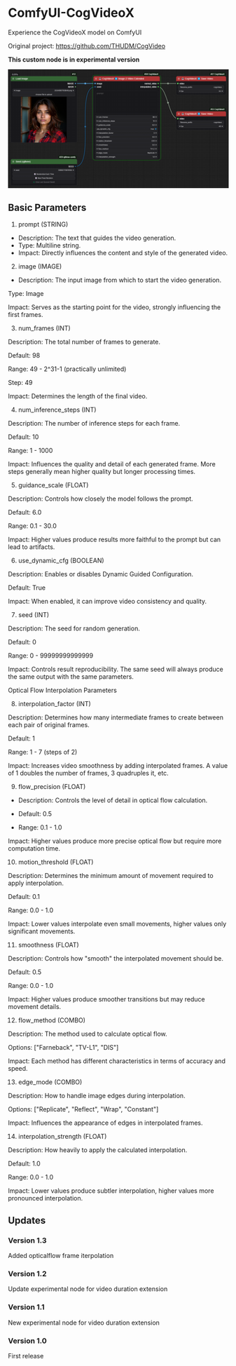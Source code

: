 # ComfyUI-CogVideoX
Experience the CogVideoX model on ComfyUI

Original project: https://github.com/THUDM/CogVideo

**This custom node is in experimental version**

![Overview](/assets/screenshot_2.png)

## Basic Parameters

1. prompt (STRING)

- Description: The text that guides the video generation.
- Type: Multiline string.
- Impact: Directly influences the content and style of the generated video.

2. image (IMAGE)

- Description: The input image from which to start the video generation.

Type: Image

Impact: Serves as the starting point for the video, strongly influencing the first frames.

3. num_frames (INT)

Description: The total number of frames to generate.

Default: 98

Range: 49 - 2^31-1 (practically unlimited)

Step: 49

Impact: Determines the length of the final video.

4. num_inference_steps (INT)

Description: The number of inference steps for each frame.

Default: 10

Range: 1 - 1000

Impact: Influences the quality and detail of each generated frame. More steps generally mean higher quality but longer processing times.

5. guidance_scale (FLOAT)

Description: Controls how closely the model follows the prompt.

Default: 6.0

Range: 0.1 - 30.0

Impact: Higher values produce results more faithful to the prompt but can lead to artifacts.

6. use_dynamic_cfg (BOOLEAN)

Description: Enables or disables Dynamic Guided Configuration.

Default: True

Impact: When enabled, it can improve video consistency and quality.

7. seed (INT)

Description: The seed for random generation.

Default: 0

Range: 0 - 99999999999999

Impact: Controls result reproducibility. The same seed will always produce the same output with the same parameters.

Optical Flow Interpolation Parameters

8. interpolation_factor (INT)

Description: Determines how many intermediate frames to create between each pair of original frames.

Default: 1

Range: 1 - 7 (steps of 2)

Impact: Increases video smoothness by adding interpolated frames. A value of 1 doubles the number of frames, 3 quadruples it, etc.

9. flow_precision (FLOAT)

- Description: Controls the level of detail in optical flow calculation.

- Default: 0.5

- Range: 0.1 - 1.0

Impact: Higher values produce more precise optical flow but require more computation time.

10. motion_threshold (FLOAT)

Description: Determines the minimum amount of movement required to apply interpolation.

Default: 0.1

Range: 0.0 - 1.0

Impact: Lower values interpolate even small movements, higher values only significant movements.

11. smoothness (FLOAT)

Description: Controls how "smooth" the interpolated movement should be.

Default: 0.5

Range: 0.0 - 1.0

Impact: Higher values produce smoother transitions but may reduce movement details.

12. flow_method (COMBO)

Description: The method used to calculate optical flow.

Options: ["Farneback", "TV-L1", "DIS"]

Impact: Each method has different characteristics in terms of accuracy and speed.

13. edge_mode (COMBO)

Description: How to handle image edges during interpolation.

Options: ["Replicate", "Reflect", "Wrap", "Constant"]

Impact: Influences the appearance of edges in interpolated frames.

14. interpolation_strength (FLOAT)

Description: How heavily to apply the calculated interpolation.

Default: 1.0

Range: 0.0 - 1.0

Impact: Lower values produce subtler interpolation, higher values more pronounced interpolation.

## Updates

### Version 1.3

Added opticalflow frame iterpolation

### Version 1.2

Update experimental node for video duration extension

### Version 1.1

New experimental node for video duration extension

### Version 1.0

First release

